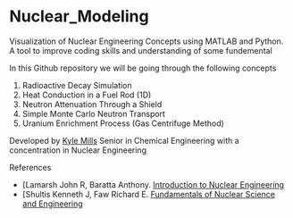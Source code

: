 # Nuclear_Modeling
Visualization of Nuclear Engineering Concepts using MATLAB and Python. A tool to improve coding skills and understanding of some fundemental 

In this Github repository we will be going through the following concepts 
1) Radioactive Decay Simulation
2) Heat Conduction in a Fuel Rod (1D)
3) Neutron Attenuation Through a Shield
4) Simple Monte Carlo Neutron Transport
5) Uranium Enrichment Process (Gas Centrifuge Method) 

Developed by 
[Kyle Mills](https://github.com/KMills245)
Senior in Chemical Engineering with a concentration in Nuclear Engineering 

References
+ [Lamarsh John R, Baratta Anthony. [Introduction to Nuclear Engineering](https://www.amazon.com/Introduction-Nuclear-Engineering-John-Lamarsh/dp/0201824981/ref=sr_1_3?crid=CLZMLZE7OJV&dib=eyJ2IjoiMSJ9.AQR1Utjj4LMlnBWbcMq98EJ0U5J4q56i1T4m70CDjni0Ioi1y2nCX1FylAPdhLc8_9HG9NFZJElyYZt6fZZKbCMEPTWMx1yebQTYSWdQoWCqOEU-7xNwiuabear1OQMUT8G5oZxH5V6SkGNzfeiPE42oNuXrrUz9UlhV-cXS1fJb7MHEoOfRvbwRC1Q3ngOqVvs56u6srqo_GpWqSlH7sF96uTq8LS4Z0YnC7gD5WA4.SV2QzxHVXr7ltPb-HQyrB5W23gU3BQvHNkkEpSX0cU0&dib_tag=se&keywords=introduction+to+nuclear+engineering&qid=1741416984&s=books&sprefix=introduction+to+nuclear+engineering%2Cstripbooks%2C110&sr=1-3)
+ [Shultis Kenneth J, Faw Richard E. [Fundamentals of Nuclear Science and Engineering](https://www.amazon.com/Fundamentals-Nuclear-Science-Engineering-Kenneth/dp/1498769292)